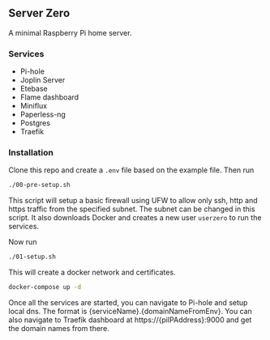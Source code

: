 ## Server Zero
A minimal Raspberry Pi home server.

### Services
- Pi-hole
- Joplin Server
- Etebase
- Flame dashboard
- Miniflux
- Paperless-ng
- Postgres
- Traefik

### Installation
Clone this repo and create a `.env` file based on the example file. Then run
```bash
./00-pre-setup.sh
```
This script will setup a basic firewall using UFW to allow only ssh, http and https traffic from the specified subnet. The subnet can be changed in this script. It also downloads Docker and creates a new user 
`userzero` to run the services.

Now run
```bash
./01-setup.sh
```
This will create a docker network and certificates.  

```bash
docker-compose up -d
```

Once all the services are started, you can navigate to Pi-hole and setup local dns. The format is {serviceName}.{domainNameFromEnv}. You can also navigate to Traefik dashboard at https://{piIPAddress}:9000 
and get the domain names from there.
